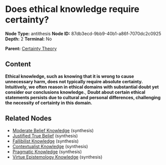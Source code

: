 # Does ethical knowledge require certainty?

**Node Type:** antithesis
**Node ID:** 87db3ecd-9bb9-40b1-a86f-7070dc2c0925
**Depth:** 2
**Terminal:** No

**Parent:** [Certainty Theory](certainty-theory.md)

## Content

**Ethical knowledge, such as knowing that it is wrong to cause unnecessary harm, does not typically require absolute certainty. Intuitively, we often reason in ethical domains with substantial doubt yet consider our conclusions knowledge.**, **Doubt about certain ethical statements persists due to cultural and personal differences, challenging the necessity of certainty in this domain.**

## Related Nodes

- [Moderate Belief Knowledge](moderate-belief-knowledge.md) (synthesis)
- [Justified True Belief](justified-true-belief.md) (synthesis)
- [Fallibilist Knowledge](fallibilist-knowledge.md) (synthesis)
- [Contextualist Knowledge](contextualist-knowledge.md) (synthesis)
- [Pragmatic Knowledge](pragmatic-knowledge.md) (synthesis)
- [Virtue Epistemology Knowledge](virtue-epistemology-knowledge.md) (synthesis)
